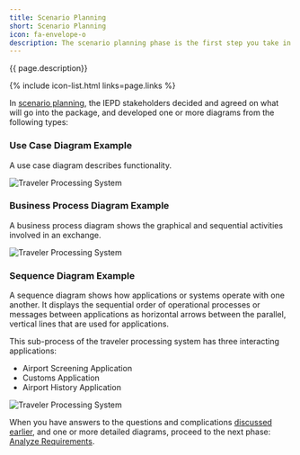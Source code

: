 ```yaml
---
title: Scenario Planning
short: Scenario Planning
icon: fa-envelope-o
description: The scenario planning phase is the first step you take in IEPD development.  
---
```


{{ page.description}}

{% include icon-list.html links=page.links %}

In [scenario planning](/reference/iepd/lifecycle/scenario-planning/), the IEPD stakeholders decided and agreed on what will go into the package, and developed one or more diagrams from the following types:

### Use Case Diagram Example

A use case diagram describes functionality.

![Traveler Processing System](assets/usecasediagram.png "Traveler Processing System")

### Business Process Diagram Example

A business process diagram shows the graphical and sequential activities involved in an exchange.

![Traveler Processing System](assets/businessprocessdiagram02.png "Traveler Processing System")

### Sequence Diagram Example

A sequence diagram shows how applications or systems operate with one another. It displays the sequential order of operational processes or messages between applications as horizontal arrows between the parallel, vertical lines that are used for applications.

This sub-process of the traveler processing system has three interacting applications:

- Airport Screening Application
- Customs Application
- Airport History Application

![Traveler Processing System](assets/sequencediagram.png "Traveler Processing System")

When you have answers to the questions and complications [discussed earlier](/reference/iepd/lifecycle/scenario-planning/), and one or more detailed diagrams, proceed to the next phase: [Analyze Requirements](/training/iepd-developer/analyze-requirements/ "Analyze Requirements").